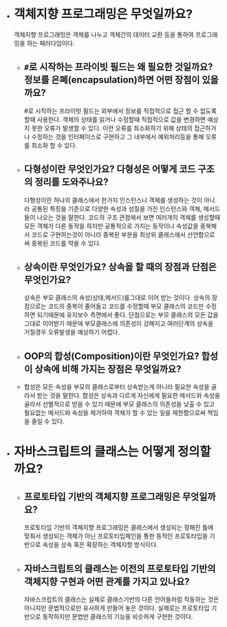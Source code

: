 - # 객체지향 프로그래밍은 무엇일까요?
  객체지향 프로그래밍은 객체를 나누고 객체간의 데이터 교환 등을 통하여 프로그래밍을 하는 패러다임이다.
  - ## `#`로 시작하는 프라이빗 필드는 왜 필요한 것일까요? 정보를 은폐(encapsulation)하면 어떤 장점이 있을까요?
    #로 시작하는 프라이빗 필드는 외부에서 정보를 직접적으로 접근 할 수 없도록 할때 사용한다. 객체의 상태를 읽거나 수정할때 직접적으로 값을 변경하면 예상치 못한 오류가 발생할 수 있다. 이런 오류를 최소화하기 위해 상태의 접근하거나 수정하는 것을 인터페이스로 구현하고 그 내부에서 예외처리등을 통해 오류를 최소화 할 수 있다.
  - ## 다형성이란 무엇인가요? 다형성은 어떻게 코드 구조의 정리를 도와주나요?
    다형성이란 하나의 클래스에서 한가지 인스턴스나 객체를 생성하는 것이 아니라 공통된 특징을 기준으로 다양한 속성과 성질을 가진 인스턴스와 객체, 메서드들이 나오는 것을 말한다. 코드의 구조 관점에서 보면 여러개의 객체를 생성할때 모든 객체가 다른 동작을 하지만 공통적으로 가지는 동작이나 속성값을 중복해서 코드로 구현하는것이 아니라 중복된 부분을 최상위 클래스에서 선언함으로써 중복된 코드를 막을 수 있다.
  - ## 상속이란 무엇인가요? 상속을 할 때의 장점과 단점은 무엇인가요?
    상속은 부모 클래스의 속성(상태,메서드)를그대로 이어 받는 것이다. 상속의 장점으로는 코드의 중복이 줄어들고 코드를 수정할때 부모 클래스의 코드만 수정하면 되기때문에 유지보수 측면에서 좋다. 단점으로는 부모 클래스의 모든 값을 그대로 이어받기 때문에 부모클래스에 의존성이 강해지고 여러단계의 상속을 거칠경우 오류발생을 예상하기 어렵다.
  - ## OOP의 합성(Composition)이란 무엇인가요? 합성이 상속에 비해 가지는 장점은 무엇일까요?
  - 합성은 모든 속성을 부모의 클래스로부터 상속받는게 아니라 필요한 속성을 골라서 받는 것을 말한다.
    합성은 상속과 다르게 자신에게 필요한 메서드와 속성을 골라서 선별적으로 받을 수 있기 때문에 부모 클래스의 의존성을 낮출 수 있고 필요없는 메서드와 속성을 제거하여 객체가 할 수 있는 일을 제한함으로써 책임을 줄일 수 있다.
- # 자바스크립트의 클래스는 어떻게 정의할까요?
  - ## 프로토타입 기반의 객체지향 프로그래밍은 무엇일까요?
    프로토타입 기반의 객체지향 프로그래밍은 클래스에서 생성되는 정해진 틀에 맞춰서 생성되는 객체가 아닌 프로토티입체인을 통한 동적인 프로토타입을 기반으로 속성을 상속 혹은 확장하는 객체지향 방식이다.
  - ## 자바스크립트의 클래스는 이전의 프로토타입 기반의 객체지향 구현과 어떤 관계를 가지고 있나요?
    자바스크립트의 클래스는 실제로 클래스기반의 다른 언어들처럼 작동하는 것은 아니지만 문법적으로만 유사하게 만들어 놓은 것이다. 실제로는 프로토타입 기반으로 동작하지만 문법만 클래스의 기능을 비슷하게 구현한 것이다.
